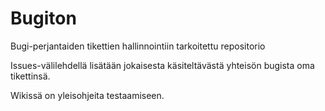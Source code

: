 # Bugiton
Bugi-perjantaiden tikettien hallinnointiin tarkoitettu repositorio

Issues-välilehdellä lisätään jokaisesta käsiteltävästä yhteisön bugista oma tikettinsä.

Wikissä on yleisohjeita testaamiseen.
